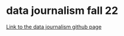 # data journalism fall 22
[Link to the data journalism github page](https://github.com/shmcminn/datajournalism-fall22)
